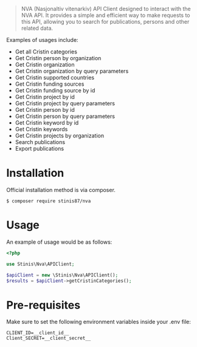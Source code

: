 > NVA (Nasjonaltiv vitenarkiv) API Client designed to interact with the NVA API.
> It provides a simple and efficient way to make requests to this API, allowing you to search for publications, 
> persons and other related data.

Examples of usages include:

- Get all Cristin categories
- Get Cristin person by organization
- Get Cristin organization
- Get Cristin organization by query parameters
- Get Cristin supported countries
- Get Cristin funding sources
- Get Cristin funding source by id
- Get Cristin project by id
- Get Cristin project by query parameters
- Get Cristin person by id
- Get Cristin person by query parameters
- Get Cristin keyword by id
- Get Cristin keywords
- Get Cristin projects by organization
- Search publications
- Export publications

Installation
============

Official installation method is via composer.

```
$ composer require stinis87/nva
```

Usage
=====

An example of usage would be as follows:

```php
<?php

use Stinis\Nva\APIClient;

$apiClient = new \Stinis\Nva\APIClient();
$results = $apiClient->getCristinCategories();

```

Pre-requisites
=====================

Make sure to set the following environment variables inside your .env file:

```
CLIENT_ID=__client_id__
Client_SECRET=__client_secret__
```

